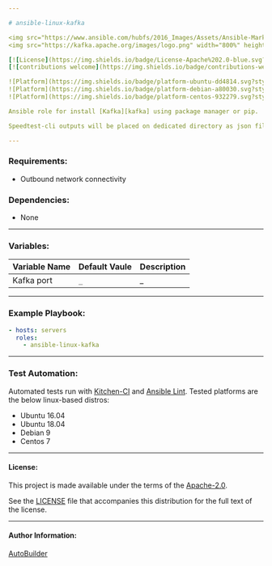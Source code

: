 ```yaml
---

# ansible-linux-kafka

<img src="https://www.ansible.com/hubfs/2016_Images/Assets/Ansible-Mark-Large-RGB-Pool.png?hsLang=en-us" width="10%" height="10%" alt="Ansible logo" align="right"/>
<img src="https://kafka.apache.org/images/logo.png" width="800%" height="80%" alt="Ansible logo" align="right"/>

[![License](https://img.shields.io/badge/License-Apache%202.0-blue.svg?style=flat)](https://opensource.org/licenses/Apache-2.0)
[![contributions welcome](https://img.shields.io/badge/contributions-welcome-brightgreen.svg?style=flat)](https://github.com/autobuilder/ansible-linux-kafka/issues)

![Platform](https://img.shields.io/badge/platform-ubuntu-dd4814.svg?style=flat) 
![Platform](https://img.shields.io/badge/platform-debian-a80030.svg?style=flat) 
![Platform](https://img.shields.io/badge/platform-centos-932279.svg?style=flat)

Ansible role for install [Kafka][kafka] using package manager or pip.

Speedtest-cli outputs will be placed on dedicated directory as json files.

---
```


### Requirements:

* Outbound network connectivity

### Dependencies:

* None

---

### Variables:

| Variable Name | Default Vaule                             | Description               |
|:--------------|:------------------------------------------|:--------------------------|
| Kafka port    | ```_```                                   | _                         |

---

### Example Playbook:

```yaml
- hosts: servers
  roles:
    - ansible-linux-kafka
```

---

### Test Automation:

Automated tests run with [Kitchen-CI][kitchenci] and [Ansible Lint][ansiblelint].
Tested platforms are the below linux-based distros:

* Ubuntu 16.04
* Ubuntu 18.04
* Debian 9
* Centos 7

---

#### License:

This project is made available under the terms of the [Apache-2.0][apache2].

See the [LICENSE][license] file that accompanies this distribution for the full text of the license.

---

#### Author Information:

[AutoBuilder][autobuilder]

[kafka]: https://kafka.apache.org/
[kitchenci]: https://kitchen.ci
[apache2]: https://www.apache.org/licenses/LICENSE-2.0.html
[license]: https://github.com/autobuilder/ansible-linux-kafka/blob/master/LICENSE
[autobuilder]: https://github.com/autobuilder
[ansiblelint]: https://docs.ansible.com/ansible-lint/